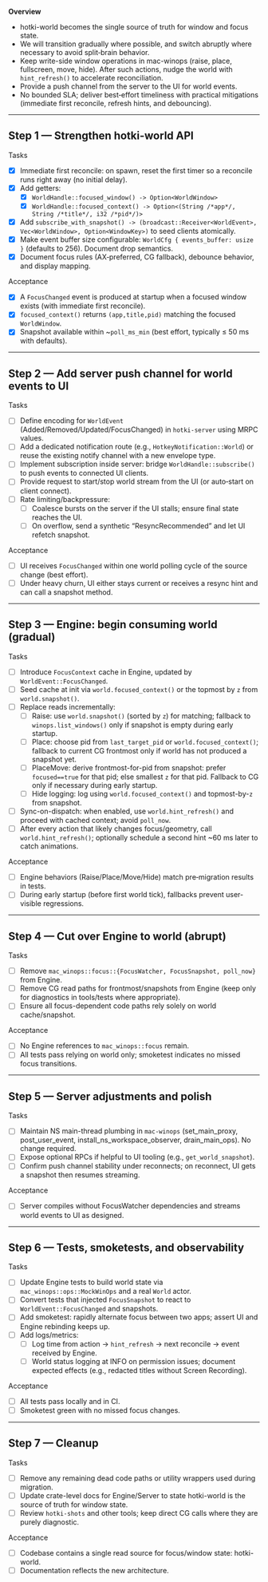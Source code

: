 **Overview**
- hotki-world becomes the single source of truth for window and focus state.
- We will transition gradually where possible, and switch abruptly where necessary to avoid split‑brain behavior.
- Keep write-side window operations in mac-winops (raise, place, fullscreen, move, hide). After such actions, nudge the world with `hint_refresh()` to accelerate reconciliation.
- Provide a push channel from the server to the UI for world events.
- No bounded SLA; deliver best‑effort timeliness with practical mitigations (immediate first reconcile, refresh hints, and debouncing).

---

## Step 1 — Strengthen hotki-world API

Tasks
- [x] Immediate first reconcile: on spawn, reset the first timer so a reconcile runs right away (no initial delay).
- [x] Add getters:
  - [x] `WorldHandle::focused_window() -> Option<WorldWindow>`
  - [x] `WorldHandle::focused_context() -> Option<(String /*app*/, String /*title*/, i32 /*pid*/)>`
- [x] Add `subscribe_with_snapshot() -> (broadcast::Receiver<WorldEvent>, Vec<WorldWindow>, Option<WindowKey>)` to seed clients atomically.
- [x] Make event buffer size configurable: `WorldCfg { events_buffer: usize }` (defaults to 256). Document drop semantics.
- [x] Document focus rules (AX‑preferred, CG fallback), debounce behavior, and display mapping.

Acceptance
- [x] A `FocusChanged` event is produced at startup when a focused window exists (with immediate first reconcile).
- [x] `focused_context()` returns `(app,title,pid)` matching the focused `WorldWindow`.
- [x] Snapshot available within ~`poll_ms_min` (best effort, typically ≤ 50 ms with defaults).

---

## Step 2 — Add server push channel for world events to UI

Tasks
- [ ] Define encoding for `WorldEvent` (Added/Removed/Updated/FocusChanged) in `hotki-server` using MRPC values.
- [ ] Add a dedicated notification route (e.g., `HotkeyNotification::World`) or reuse the existing notify channel with a new envelope type.
- [ ] Implement subscription inside server: bridge `WorldHandle::subscribe()` to push events to connected UI clients.
- [ ] Provide request to start/stop world stream from the UI (or auto‑start on client connect).
- [ ] Rate limiting/backpressure:
  - [ ] Coalesce bursts on the server if the UI stalls; ensure final state reaches the UI.
  - [ ] On overflow, send a synthetic “ResyncRecommended” and let UI refetch snapshot.

Acceptance
- [ ] UI receives `FocusChanged` within one world polling cycle of the source change (best effort).
- [ ] Under heavy churn, UI either stays current or receives a resync hint and can call a snapshot method.

---

## Step 3 — Engine: begin consuming world (gradual)

Tasks
- [ ] Introduce `FocusContext` cache in Engine, updated by `WorldEvent::FocusChanged`.
- [ ] Seed cache at init via `world.focused_context()` or the topmost by `z` from `world.snapshot()`.
- [ ] Replace reads incrementally:
  - [ ] Raise: use `world.snapshot()` (sorted by `z`) for matching; fallback to `winops.list_windows()` only if snapshot is empty during early startup.
  - [ ] Place: choose pid from `last_target_pid` or `world.focused_context()`; fallback to current CG frontmost only if world has not produced a snapshot yet.
  - [ ] PlaceMove: derive frontmost-for-pid from snapshot: prefer `focused==true` for that pid; else smallest `z` for that pid. Fallback to CG only if necessary during early startup.
  - [ ] Hide logging: log using `world.focused_context()` and topmost-by-`z` from snapshot.
- [ ] Sync-on-dispatch: when enabled, use `world.hint_refresh()` and proceed with cached context; avoid `poll_now`.
- [ ] After every action that likely changes focus/geometry, call `world.hint_refresh()`; optionally schedule a second hint ~60 ms later to catch animations.

Acceptance
- [ ] Engine behaviors (Raise/Place/Move/Hide) match pre‑migration results in tests.
- [ ] During early startup (before first world tick), fallbacks prevent user-visible regressions.

---

## Step 4 — Cut over Engine to world (abrupt)

Tasks
- [ ] Remove `mac_winops::focus::{FocusWatcher, FocusSnapshot, poll_now}` from Engine.
- [ ] Remove CG read paths for frontmost/snapshots from Engine (keep only for diagnostics in tools/tests where appropriate).
- [ ] Ensure all focus-dependent code paths rely solely on world cache/snapshot.

Acceptance
- [ ] No Engine references to `mac_winops::focus` remain.
- [ ] All tests pass relying on world only; smoketest indicates no missed focus transitions.

---

## Step 5 — Server adjustments and polish

Tasks
- [ ] Maintain NS main-thread plumbing in `mac-winops` (set_main_proxy, post_user_event, install_ns_workspace_observer, drain_main_ops). No change required.
- [ ] Expose optional RPCs if helpful to UI tooling (e.g., `get_world_snapshot`).
- [ ] Confirm push channel stability under reconnects; on reconnect, UI gets a snapshot then resumes streaming.

Acceptance
- [ ] Server compiles without FocusWatcher dependencies and streams world events to UI as designed.

---

## Step 6 — Tests, smoketests, and observability

Tasks
- [ ] Update Engine tests to build world state via `mac_winops::ops::MockWinOps` and a real `World` actor.
- [ ] Convert tests that injected `FocusSnapshot` to react to `WorldEvent::FocusChanged` and snapshots.
- [ ] Add smoketest: rapidly alternate focus between two apps; assert UI and Engine rebinding keeps up.
- [ ] Add logs/metrics:
  - [ ] Log time from action → `hint_refresh` → next reconcile → event received by Engine.
  - [ ] World status logging at INFO on permission issues; document expected effects (e.g., redacted titles without Screen Recording).

Acceptance
- [ ] All tests pass locally and in CI.
- [ ] Smoketest green with no missed focus changes.

---

## Step 7 — Cleanup

Tasks
- [ ] Remove any remaining dead code paths or utility wrappers used during migration.
- [ ] Update crate-level docs for Engine/Server to state hotki-world is the source of truth for window state.
- [ ] Review `hotki-shots` and other tools; keep direct CG calls where they are purely diagnostic.

Acceptance
- [ ] Codebase contains a single read source for focus/window state: hotki-world.
- [ ] Documentation reflects the new architecture.
